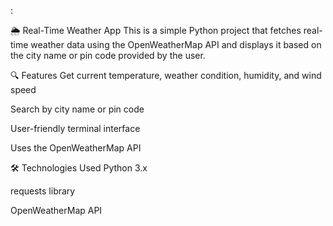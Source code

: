 :

🌦️ Real-Time Weather App
This is a simple Python project that fetches real-time weather data using the OpenWeatherMap API and displays it based on the city name or pin code provided by the user.

🔍 Features
Get current temperature, weather condition, humidity, and wind speed

Search by city name or pin code

User-friendly terminal interface

Uses the OpenWeatherMap API

🛠️ Technologies Used
Python 3.x

requests library

OpenWeatherMap API
